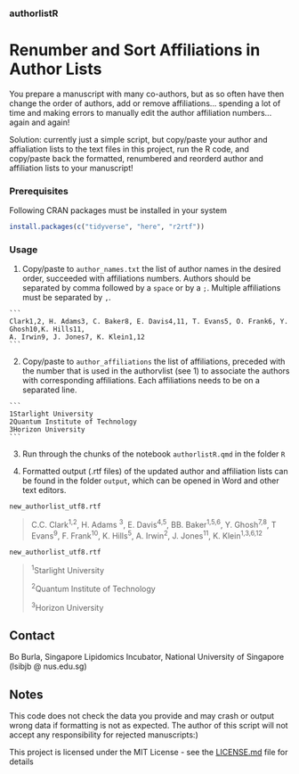 ### authorlistR

# Renumber and Sort Affiliations in Author Lists

<!-- badges: start -->

<!-- badges: end -->

You prepare a manuscript with many co-authors, but as so often have then change the order of authors, add or remove affiliations... spending a lot of time and making errors to manually edit the author affiliation numbers... again and again!

Solution: currently just a simple script, but copy/paste your author and affialiation lists to the text files in this project, run the R code, and copy/paste back the formatted, renumbered and reorderd author and affiliation lists to your manuscript!

### Prerequisites

Following CRAN packages must be installed in your system

``` r
install.packages(c("tidyverse", "here", "r2rtf"))
```

### Usage

1)   Copy/paste to `author_names.txt` the list of author names in the desired order, succeeded with affiliations numbers. Authors should be separated by comma followed by a `space` or by a `;`. Multiple affiliations must be separated by `,`.

    ```         
    Clark1,2, H. Adams3, C. Baker8, E. Davis4,11, T. Evans5, O. Frank6, Y. Ghosh10,K. Hills11, 
    A. Irwin9, J. Jones7, K. Klein1,12
    ```

2)   Copy/paste to `author_affiliations` the list of affiliations, preceded with the number that is used in the authorvlist (see 1) to associate the authors with corresponding affiliations. Each affiliations needs to be on a separated line.

    ```         
    1Starlight University
    2Quantum Institute of Technology
    3Horizon University
    ```

3) Run through the chunks of the notebook `authorlistR.qmd` in the folder `R`

4) Formatted output (.rtf files) of the updated author and affiliation lists can be found in the folder `output`, which can be opened in Word and other text editors.

`new_authorlist_utf8.rtf`

> C.C. Clark<sup>1,2</sup>, H. Adams <sup>3</sup>, E. Davis<sup>4,5</sup>, BB. Baker<sup>1,5,6</sup>, Y. Ghosh<sup>7,8</sup>, T Evans<sup>9</sup>, F. Frank<sup>10</sup>, K. Hills<sup>5</sup>, A. Irwin<sup>2</sup>, J. Jones<sup>11</sup>, K. Klein<sup>1,3,6,12</sup>

`new_authorlist_utf8.rtf`

> <sup>1</sup>Starlight University
>
> <sup>2</sup>Quantum Institute of Technology
>
> <sup>3</sup>Horizon University

## Contact

Bo Burla, Singapore Lipidomics Incubator, National University of Singapore (lsibjb \@ nus.edu.sg)

## Notes

This code does not check the data you provide and may crash or output wrong data if formatting is not as expected. The author of this script will not accept any responsibility for rejected manuscripts:)

This project is licensed under the MIT License - see the [LICENSE.md](LICENSE.md) file for details
